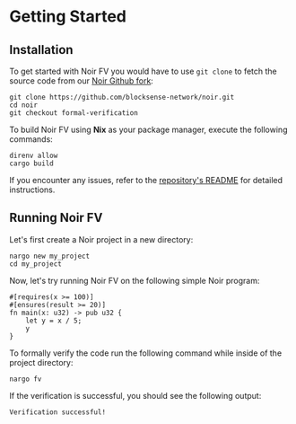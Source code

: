 # Getting Started

## Installation
To get started with Noir FV you would have to use `git clone` to fetch the source code from our [Noir Github fork](https://github.com/blocksense-network/noir): 
```
git clone https://github.com/blocksense-network/noir.git
cd noir
git checkout formal-verification
```  
To build Noir FV using **Nix** as your package manager, execute the following commands:
```
direnv allow
cargo build
```
If you encounter any issues, refer to the [repository's README](https://github.com/blocksense-network/noir) for detailed instructions.
## Running Noir FV

Let's first create a Noir project in a new directory:
```
nargo new my_project
cd my_project
```

Now, let's try running Noir FV on the following simple Noir program:
```rust,ignore
#[requires(x >= 100)]
#[ensures(result >= 20)]
fn main(x: u32) -> pub u32 {
    let y = x / 5;
    y
}
```
To formally verify the code run the following command while inside of the project directory:
```
nargo fv
```
If the verification is successful, you should see the following output:
```
Verification successful!
```